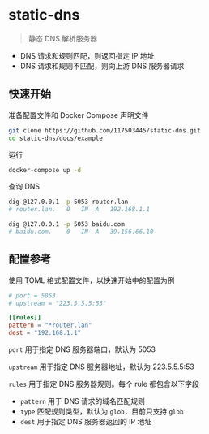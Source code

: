 # static-dns

> 静态 DNS 解析服务器

- DNS 请求和规则匹配，则返回指定 IP 地址
- DNS 请求和规则不匹配，则向上游 DNS 服务器请求

## 快速开始

准备配置文件和 Docker Compose 声明文件

```sh
git clone https://github.com/117503445/static-dns.git
cd static-dns/docs/example
```

运行

```sh
docker-compose up -d
```

查询 DNS

```sh
dig @127.0.0.1 -p 5053 router.lan
# router.lan.	0	IN	A	192.168.1.1

dig @127.0.0.1 -p 5053 baidu.com
# baidu.com.	0	IN	A	39.156.66.10
```

## 配置参考

使用 TOML 格式配置文件，以快速开始中的配置为例

```toml
# port = 5053
# upstream = "223.5.5.5:53"

[[rules]]
pattern = "*router.lan"
dest = "192.168.1.1"
```

`port` 用于指定 DNS 服务器端口，默认为 5053

`upstream` 用于指定 DNS 服务器地址，默认为 223.5.5.5:53

`rules` 用于指定 DNS 服务器规则。每个 rule 都包含以下字段

- `pattern` 用于 DNS 请求的域名匹配规则
- `type` 匹配规则类型，默认为 `glob`，目前只支持 `glob`
- `dest` 用于指定 DNS 服务器返回的 IP 地址
